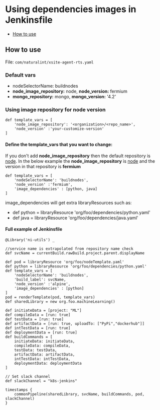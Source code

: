 # Using dependencies images in Jenkinsfile
* [How to use](#how-to-use)

## How to use
File: `com/naturalint/xsite-agent-rts.yaml`

### Default vars
* nodeSelectorName: buildnodes
* **node_image_repository:** node, **node_version:** fermium
* **mongo_repository:** mongo, **mongo_version:** '4.2'
 
### Using image repository for node version
```
def template_vars = [
    'node_image_repository': '<organization>/<repo_name>',
    'node_version' :'your-customize-version'
]
```

#### Define the template_vars that you want to change:
If you don't add **node_image_repository** then the default repository is [node][docker-hub-node-version].
In the below example the **node_image_repository** is [node][docker-hub-node-version] and the version in that repository is **fermium**
```
def template_vars = [
    'nodeSelectorName': 'buildnodes',
    'node_version' :'fermium',
    'image_dependencies' : [python, java]
]
```

image_dependencies will get extra libraryResources such as:
  * def python = libraryResource 'org/foo/dependencies/python.yaml'
  * def java = libraryResource 'org/foo/dependencies/java.yaml'

#### Full example of Jenkinsfile
```
@Library('ni-utils') _

//service name is extrapolated from repository name check
def svcName = currentBuild.rawBuild.project.parent.displayName

def pod = libraryResource 'org/foo/nodeTemplate.yaml'
def python = libraryResource 'org/foo/dependencies/python.yaml'
def template_vars = [
    'nodeSelectorName': 'buildnodes',
    'build_label': svcName,
    'node_version' :'alpine',
    'image_dependencies' : [python]
]
pod = renderTemplate(pod, template_vars)
def sharedLibrary = new org.foo.machineLearning() 

def initiateData = [project: "ML"]
def compileData = [run: true]
def testData = [run: true]
def artifactData = [run: true, uploadTo: ["PyPi","dockerhub"]]
def intTestData = [run: true]
def deploymentData = [run: true]
def buildCommands = [
    initiateData: initiateData,
    compileData: compileData,
    testData: testData,
    artifactData: artifactData,
    intTestData: intTestData,
    deploymentData: deploymentData
]

// Set slack channel
def slackChannel = "k8s-jenkins"

timestamps {
    commonPipeline(sharedLibrary, svcName, buildCommands, pod, slackChannel)
}
```

[docker-hub-node-version]: <https://hub.docker.com/_/node?tab=tags&page=1&ordering=last_updated>
